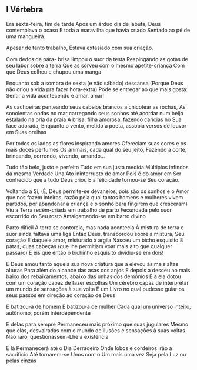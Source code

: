 ## I Vértebra

Era sexta-feira, fim de tarde
Após um árduo dia de labuta,
Deus contemplava o ocaso
E toda a maravilha que havia criado
Sentado ao pé de uma mangueira.

Apesar de tanto trabalho,
Estava extasiado com sua criação.

Com dedos de pára- brisa limpou o suor da testa
Respingando as gotas de seu labor sobre a terra
Que as sorveu com o mesmo apetite-criança
Com que Deus colheu e chupou uma manga

Enquanto sob a sombra de sexta (e não sábado) descansa
(Porque Deus não criou a vida pra fazer hora-extra)
Pode se entregar ao que mais gosta:
Sentir a vida acontecendo e amar, amar!

As cachoeiras penteando seus cabelos brancos a chicotear as rochas,
As sonolentas ondas no mar carregando seus sonhos até acordar num beijo
estalado na orla da praia
A brisa, filha amorosa, fazendo carícias no Sua face adorada,
Enquanto o vento, metido à poeta, assobia versos de louvor em Suas orelhas

Por todos os lados as flores inspirando amores
Ofereciam suas cores e os mais doces perfumes
Os animais, cada qual do seu jeito,
Fazendo a corte, brincando, correndo, vivendo, amando...

Tudo tão belo, justo e perfeito
Tudo em sua justa medida
Múltiplos infindos da mesma Verdade Una
Ato ininterrupto de amor
Pois é do amor em Ser conhecido que a tudo Deus criou
E a felicidade tornou-se Seu coração.

Voltando a Si,
(É, Deus permite-se devaneios, pois são os sonhos e o Amor que nos fazem
inteiros, razão pela qual tantos homens e mulheres vivem partidos, por abandonar
a criança e o sonho para fingirem que cresceram)
Viu a Terra recém-criada em trabalho de parto
Fecundada pelo suor escorrido do Seu rosto
Amalgamando-se em barro divino

Parto difícil
A terra se contorcia, mas nada acontecia
À mistura de terra e suor ainda faltava uma liga
Então Deus, transbordou sobre a mistura, Seu coração
E daquele amor, misturado à argila
Nasceu um bicho esquisito
8 patas, duas cabeças (que lhe permitiam voar mais alto que qualquer pássaro)
E eis que então o bichinho esquisito dividiu-se em dois!

E Deus amou tanto aquela sua nova criatura que a elevou às mais altas alturas
Para além do alcance das asas dos anjos
E depois a desceu ao mais baixo dos rebaixamentos, abaixo das unhas dos
demônios
E a ela dotou com um coração capaz de fazer escolhas
Um cérebro capaz de interpretar um mundo de sensações à sua volta
E um Livro no qual pudesse guiar os seus passos em direção ao coração de Deus

E batizou-a de homem
E batizou-a de mulher
Cada qual um universo inteiro, autônomo, porém interdependente

E delas para sempre Permaneceu mais próximo que suas jugulares
Mesmo que elas, desvairadas com o mundo de ilusões e sensações à suas voltas
Não raro, questionassem-Lhe a existência

E lá Permanecerá até o Dia Derradeiro
Onde lobos e cordeiros irão a sacrifício
Até tornarem-se Unos com o Um mais uma vez
Seja pela Luz ou pelas cinzas